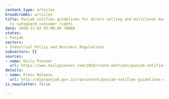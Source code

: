 ```yaml
---
content_type: articles
breadcrumbs: articles
title: Punjab notifies guidelines for direct selling and multilevel marketing entities
  to safeguard consumer rights
date: 2020-12-02 05:00:00 +0000
states:
- Punjab
sectors:
- Industrial Policy and Business Regulations
subsectors: []
sources:
- name: Daily Pioneer
  url: https://www.dailypioneer.com/2020/state-editions/punjab-notifies-guidelines-for-direct-selling.html
details:
- name: Press Release
  url: http://diprpunjab.gov.in/?q=content/punjab-notifies-guidelines-direct-sellingmulti-level-marketing-entities-safeguard-consumer
is_newsletter: false

---
```

